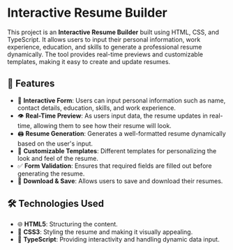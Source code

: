 # Interactive Resume Builder

This project is an **Interactive Resume Builder** built using HTML, CSS, and TypeScript. It allows users to input their personal information, work experience, education, and skills to generate a professional resume dynamically. The tool provides real-time previews and customizable templates, making it easy to create and update resumes.

## 🚀 Features

- 📝 **Interactive Form**: Users can input personal information such as name, contact details, education, skills, and work experience.
- 👁️ **Real-Time Preview**: As users input data, the resume updates in real-time, allowing them to see how their resume will look.
- 🖨️ **Resume Generation**: Generates a well-formatted resume dynamically based on the user's input.
- 🎨 **Customizable Templates**: Different templates for personalizing the look and feel of the resume.
- ✅ **Form Validation**: Ensures that required fields are filled out before generating the resume.
- 💾 **Download & Save**: Allows users to save and download their resumes.

## 🛠️ Technologies Used

- 🌐 **HTML5**: Structuring the content.
- 🎨 **CSS3**: Styling the resume and making it visually appealing.
- 🚀 **TypeScript**: Providing interactivity and handling dynamic data input.
